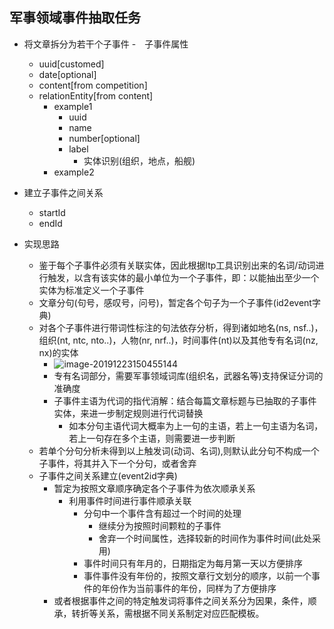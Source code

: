 ## 军事领域事件抽取任务
- 将文章拆分为若干个子事件
-　子事件属性
    - uuid[customed]
    - date[optional]
    - content[from competition]
    - relationEntity[from content]
        - example1
            - uuid
            - name
            - number[optional]
            - label
                - 实体识别(组织，地点，船舰)
        - example2
    
- 建立子事件之间关系
    - startId
    - endId
    
- 实现思路
    - 鉴于每个子事件必须有关联实体，因此根据ltp工具识别出来的名词/动词进行触发，以含有该实体的最小单位为一个子事件，即：以能抽出至少一个实体为标准定义一个子事件
    - 文章分句(句号，感叹号，问号)，暂定各个句子为一个子事件(id2event字典)
    - 对各个子事件进行带词性标注的句法依存分析，得到诸如地名(ns, nsf..)，组织(nt, ntc, nto..)，人物(nr, nrf..)，时间事件(nt)以及其他专有名词(nz, nx)的实体
        - ![image-20191223150455144](/home/ljh/.config/Typora/typora-user-images/image-20191223150455144.png)
        - 专有名词部分，需要军事领域词库(组织名，武器名等)支持保证分词的准确度
        - 子事件主语为代词的指代消解：结合每篇文章标题与已抽取的子事件实体，来进一步制定规则进行代词替换
            - 如本分句主语代词大概率为上一句的主语，若上一句主语为名词，若上一句存在多个主语，则需要进一步判断
    - 若单个分句分析未得到以上触发词(动词、名词),则默认此分句不构成一个子事件，将其并入下一个分句，或者舍弃
    - 子事件之间关系建立(event2id字典)
        - 暂定为按照文章顺序确定各个子事件为依次顺承关系
          - 利用事件时间进行事件顺承关联
            - 分句中一个事件含有超过一个时间的处理
              - 继续分为按照时间颗粒的子事件
              - 舍弃一个时间属性，选择较新的时间作为事件时间(此处采用)
            - 事件时间只有年月的，日期指定为每月第一天以方便排序
            - 事件事件没有年份的，按照文章行文划分的顺序，以前一个事件的年份作为当前事件的年份，同样为了方便排序
        - 或者根据事件之间的特定触发词将事件之间关系分为因果，条件，顺承，转折等关系，需根据不同关系制定对应匹配模板。